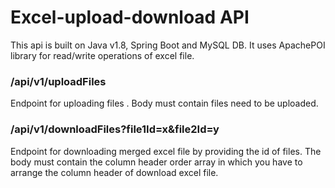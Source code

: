 # Excel-upload-download API
This api is built on Java v1.8, Spring Boot and MySQL DB. It uses ApachePOI library for read/write operations of excel file.

### /api/v1/uploadFiles
Endpoint for uploading files . Body must contain files need to be uploaded.

### /api/v1/downloadFiles?file1Id=x&file2Id=y 
Endpoint for downloading merged excel file by providing the id of files. The body must contain the column header order array in which you have to arrange the column header of download excel file.

